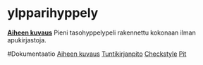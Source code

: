 # ylpparihyppely

[**Aiheen kuvaus**](dokumentaatio/aiheJaRakenne)
Pieni tasohyppelypeli rakennettu kokonaan ilman apukirjastoja.

#Dokumentaatio
[Aiheen kuvaus](dokumentaatio/aiheJaRakenne.md)
[Tuntikirjanpito](dokumentaatio/tuntikirjanpito.md)
[Checkstyle](dokumentaatio/site/checkstyle.html)
[Pit](dokumentaatio/pit)
